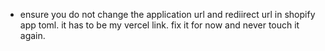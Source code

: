 - ensure you do not change the application url  and rediirect url in shopify app toml. it has to be my vercel link. fix it for now and never touch it again.